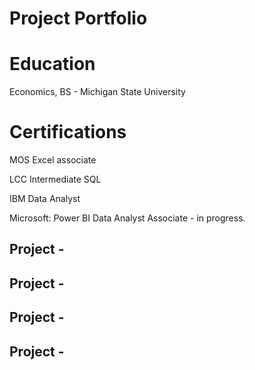 # Project Portfolio

# Education
Economics, BS - Michigan State University

# Certifications 
MOS Excel associate 

LCC Intermediate SQL

IBM Data Analyst 

Microsoft: Power BI Data Analyst Associate - in progress.

## Project - 

## Project - 

## Project -

## Project - 

